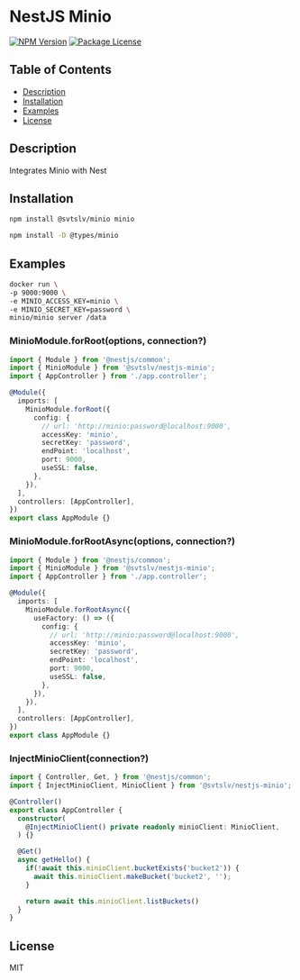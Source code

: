# NestJS Minio

<a href="https://www.npmjs.com/package/@svtslv/nestjs-minio"><img src="https://img.shields.io/npm/v/@svtslv/nestjs-minio" alt="NPM Version" /></a>
<a href="https://www.npmjs.com/package/@svtslv/nestjs-minio"><img src="https://img.shields.io/npm/l/@svtslv/nestjs-minio" alt="Package License" /></a>

## Table of Contents

- [Description](#description)
- [Installation](#installation)
- [Examples](#examples)
- [License](#license)

## Description
Integrates Minio with Nest

## Installation

```bash
npm install @svtslv/minio minio
```

```bash
npm install -D @types/minio
```

## Examples

```bash
docker run \
-p 9000:9000 \
-e MINIO_ACCESS_KEY=minio \
-e MINIO_SECRET_KEY=password \
minio/minio server /data
```

### MinioModule.forRoot(options, connection?)

```ts
import { Module } from '@nestjs/common';
import { MinioModule } from '@svtslv/nestjs-minio';
import { AppController } from './app.controller';

@Module({
  imports: [
    MinioModule.forRoot({
      config: {
        // url: 'http://minio:password@localhost:9000',
        accessKey: 'minio',
        secretKey: 'password',
        endPoint: 'localhost',
        port: 9000,
        useSSL: false,
      },
    }),
  ],
  controllers: [AppController],
})
export class AppModule {}
```

### MinioModule.forRootAsync(options, connection?)

```ts
import { Module } from '@nestjs/common';
import { MinioModule } from '@svtslv/nestjs-minio';
import { AppController } from './app.controller';

@Module({
  imports: [
    MinioModule.forRootAsync({
      useFactory: () => ({
        config: {
          // url: 'http://minio:password@localhost:9000',
          accessKey: 'minio',
          secretKey: 'password',
          endPoint: 'localhost',
          port: 9000,
          useSSL: false,
        },
      }),
    }),
  ],
  controllers: [AppController],
})
export class AppModule {}
```

### InjectMinioClient(connection?)

```ts
import { Controller, Get, } from '@nestjs/common';
import { InjectMinioClient, MinioClient } from '@svtslv/nestjs-minio';

@Controller()
export class AppController {
  constructor(
    @InjectMinioClient() private readonly minioClient: MinioClient,
  ) {}

  @Get()
  async getHello() {
    if(!await this.minioClient.bucketExists('bucket2')) {
      await this.minioClient.makeBucket('bucket2', '');
    }

    return await this.minioClient.listBuckets()
  }
}
```

## License

MIT
